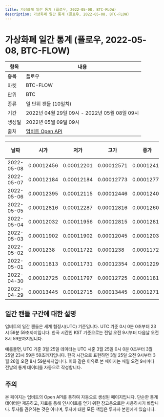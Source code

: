 ```yaml
---
title: 가상화폐 일간 통계 (플로우, 2022-05-08, BTC-FLOW)
description: 가상화폐 일간 통계 (플로우, 2022-05-08, BTC-FLOW)
---
```



가상화폐 일간 통계 (플로우, 2022-05-08, BTC-FLOW)
===

|항목|내용|
|--|--|
|종목|플로우|
|마켓|BTC-FLOW|
|단위|BTC|
|종류|일 단위 캔들 (10일치)|
|기간|2022년 04월 29일 09시 - 2022년 05월 08일 09시|
|생성일|2022년 05월 09일 09시|
|출처|[업비트 Open API](https://docs.upbit.com)|


|날짜|시가|저가|고가|종가|비고|
|--|--|--|--|--|--|
|2022-05-08|0.00012456|0.00012201|0.00012571|0.00012417|    |
|2022-05-07|0.00012184|0.00012184|0.00012773|0.00012773|    |
|2022-05-06|0.00012395|0.00012115|0.00012446|0.00012406|    |
|2022-05-05|0.00012816|0.00012287|0.00012816|0.00012609|    |
|2022-05-04|0.00012032|0.00011956|0.00012815|0.00012815|    |
|2022-05-03|0.00011902|0.00011902|0.00012045|0.00012032|    |
|2022-05-02|0.0001238|0.00011722|0.0001238|0.00011722|    |
|2022-05-01|0.00011813|0.00011731|0.00012354|0.00012296|    |
|2022-04-30|0.00012725|0.00011797|0.00012725|0.00011813|    |
|2022-04-29|0.00013445|0.00012715|0.00013445|0.00012715|    |


일간 캔들 구간에 대한 설명
---


업비트의 일간 캔들은 세계 협정시(UTC) 기준입니다. 
UTC 기준 0시 0분 0초부터 23시 59분 59초까지입니다. 
한국 시간인 KST 기준으로는 전일 오전 9시부터 다음날 오전 8시 59분까지입니다. 


예를들면, UTC 기준 3월 25일 데이터는 UTC 시준 3월 25일 0시 0분 0초부터 3월 25일 23시 59분 59초까지입니다. 
한국 시간으로 표현하면 3월 25일 오전 9시부터 3월 26일 오전 8시 59분까지입니다. 
이와 같은 이유로 본 페이지는 매일 오전 9시마다 전날의 통계 데이터를 자동으로 작성합니다. 


주의
---


본 페이지는 업비트의 Open API를 통하여 자동으로 생성된 페이지입니다. 
단순한 통계 데이터만 제공하고, 자료를 통해 인사이트를 얻기 위한 참고용으로만 사용하시기 바랍니다. 
투자를 권유하는 것은 아니며, 투자에 대한 모든 책임은 투자자 본인에게 있습니다. 
